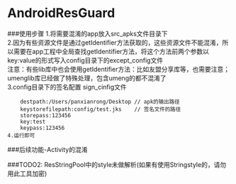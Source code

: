 # AndroidResGuard

###使用步骤
	1.将需要混淆的app放入src_apks文件目录下  
	2.因为有些资源文件是通过getIdentifier方法获取的，这些资源文件不能混淆，所以需要在app工程中全局查找getIdentifier方法，将这个方法前两个参数以key:value的形式写入config目录下的except_config文件  
		注意：有些lib库中也会使用getIdentifier方法：比如友盟分享库等，也需要注意；  
		umenglib库已经做了特殊处理，包含umeng的都不混淆了  
	3.config目录下的签名配置 sign_cinfig文件 
	
		destpath:/Users/panxianrong/Desktop // apk的输出路径
		keystorefilepath:config/test.jks	// 签名文件的路径
		storepass:123456
		key:test
		keypass:123456
	4.运行即可 
	
###后续功能-Activity的混淆	

	
###TODO2:
	ResStringPool中的style未做解析(如果有使用Stringstyle的，请勿用此工具加密)

